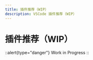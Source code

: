 ```yaml
---
title: 插件推荐（WIP）
description: VSCode 插件推荐（WIP）
---
```


# 插件推荐（WIP）

::alert{type="danger"}
Work in Progress
::